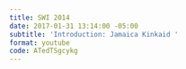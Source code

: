 ```yaml
---
title: SWI 2014
date: 2017-01-31 13:14:00 -05:00
subtitle: 'Introduction: Jamaica Kinkaid '
format: youtube
code: ATedTSgcykg
---
```


